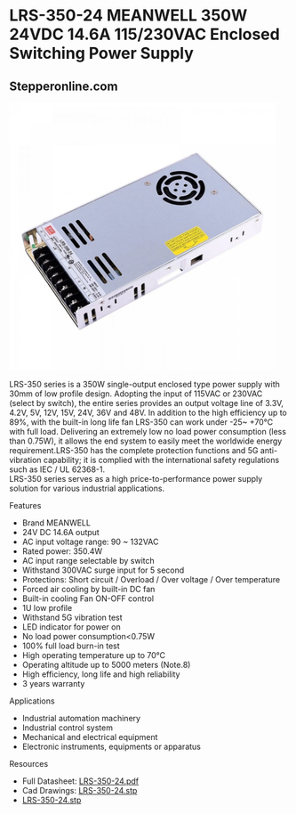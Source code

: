 # LRS-350-24 MEANWELL 350W 24VDC 14.6A 115/230VAC Enclosed Switching Power Supply

## Stepperonline.com

<img src="../images/LRS-350-24.webp" width=480 height=480 title="power Supply" />

LRS-350 series is a 350W single-output enclosed type power supply with 30mm of low profile design. Adopting the input of 115VAC or 230VAC (select by switch), the entire series provides an output voltage line of 3.3V, 4.2V, 5V, 12V, 15V, 24V, 36V and 48V. In addition to the high efficiency up to 89%, with the built-in long life fan LRS-350 can work under -25~ +70℃ with full load. Delivering an extremely low no load power consumption (less than 0.75W), it allows the end system to easily meet the worldwide energy requirement.LRS-350 has the complete protection functions and 5G anti-vibration capability; it is complied with the international safety regulations such as IEC / UL 62368-1.  
LRS-350 series serves as a high price-to-performance power supply solution for various industrial applications.

Features

  * Brand MEANWELL
  * 24V DC 14.6A output
  * AC input voltage range: 90 ~ 132VAC
  * Rated power: 350.4W
  * AC input range selectable by switch
  * Withstand 300VAC surge input for 5 second
  * Protections: Short circuit / Overload / Over voltage / Over temperature
  * Forced air cooling by built-in DC fan
  * Built-in cooling Fan ON-OFF control
  * 1U low profile
  * Withstand 5G vibration test
  * LED indicator for power on
  * No load power consumption<0.75W
  * 100% full load burn-in test
  * High operating temperature up to 70℃
  * Operating altitude up to 5000 meters (Note.8)
  * High efficiency, long life and high reliability
  * 3 years warranty

Applications

  * Industrial automation machinery
  * Industrial control system
  * Mechanical and electrical equipment
  * Electronic instruments, equipments or apparatus

Resources

  * Full Datasheet: [LRS-350-24.pdf](PDF/LRS-350.pdf)
  * Cad Drawings: [LRS-350-24.stp](CAD/LRS-350-24.stp) 
  * [LRS-350-24.stp](CAD/LRS-350-24.stl)

